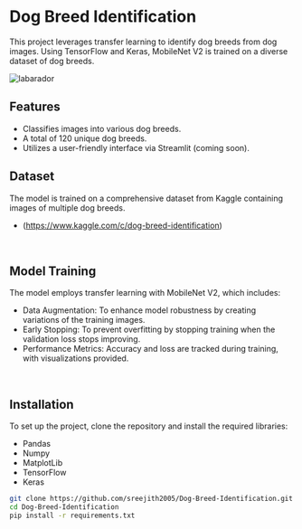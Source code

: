 # Dog Breed Identification

This project leverages transfer learning to identify dog breeds from dog images. Using TensorFlow and Keras, MobileNet V2 is trained on a diverse dataset of dog breeds.
</br>

![labarador](https://github.com/user-attachments/assets/00fd8ccb-399b-41ce-8590-31deb35b8899)


## Features
- Classifies images into various dog breeds.
- A total of 120 unique dog breeds.
- Utilizes a user-friendly interface via Streamlit (coming soon).


## Dataset
The model is trained on a comprehensive dataset from Kaggle containing images of multiple dog breeds.
- (https://www.kaggle.com/c/dog-breed-identification)
</br>

## Model Training
The model employs transfer learning with MobileNet V2, which includes:

- Data Augmentation: To enhance model robustness by creating variations of the training images.
- Early Stopping: To prevent overfitting by stopping training when the validation loss stops improving.
- Performance Metrics: Accuracy and loss are tracked during training, with visualizations provided.
</br>

## Installation
To set up the project, clone the repository and install the required libraries:
- Pandas
- Numpy
- MatplotLib
- TensorFlow
- Keras


```bash
git clone https://github.com/sreejith2005/Dog-Breed-Identification.git
cd Dog-Breed-Identification
pip install -r requirements.txt
